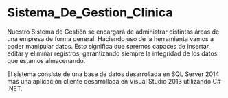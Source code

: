 # Sistema_De_Gestion_Clinica

Nuestro Sistema de Gestión se encargará de administrar distintas áreas de una empresa de forma general. Haciendo uso de la herramienta vamos a poder manipular datos. Esto significa que seremos capaces de insertar, editar y eliminar registros, garantizando siempre la integridad de los datos que estamos almacenando.

El sistema consiste de una base de datos desarrollada en SQL Server 2014 más una aplicación cliente desarrollada en Visual Studio 2013 utilizando C# .NET.
